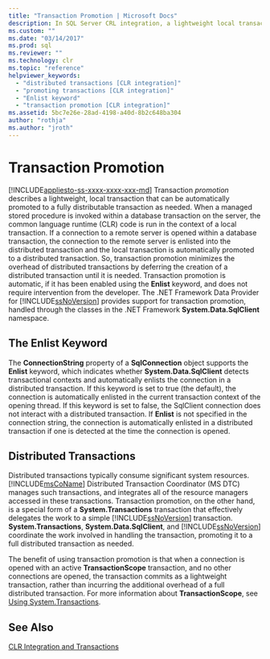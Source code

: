 ```yaml
---
title: "Transaction Promotion | Microsoft Docs"
description: In SQL Server CRL integration, a lightweight local transaction can be promoted to a fully distributable transaction through Transaction promotion.
ms.custom: ""
ms.date: "03/14/2017"
ms.prod: sql
ms.reviewer: ""
ms.technology: clr
ms.topic: "reference"
helpviewer_keywords: 
  - "distributed transactions [CLR integration]"
  - "promoting transactions [CLR integration]"
  - "Enlist keyword"
  - "transaction promotion [CLR integration]"
ms.assetid: 5bc7e26e-28ad-4198-a40d-8b2c648ba304
author: "rothja"
ms.author: "jroth"
---
```

# Transaction Promotion
[!INCLUDE[appliesto-ss-xxxx-xxxx-xxx-md](../../includes/appliesto-ss-xxxx-xxxx-xxx-md.md)]
  Transaction *promotion* describes a lightweight, local transaction that can be automatically promoted to a fully distributable transaction as needed. When a managed stored procedure is invoked within a database transaction on the server, the common language runtime (CLR) code is run in the context of a local transaction.  If a connection to a remote server is opened within a database transaction, the connection to the remote server is enlisted into the distributed transaction and the local transaction is automatically promoted to a distributed transaction. So, transaction promotion minimizes the overhead of distributed transactions by deferring the creation of a distributed transaction until it is needed. Transaction promotion is automatic, if it has been enabled using the **Enlist** keyword, and does not require intervention from the developer. The .NET Framework Data Provider for [!INCLUDE[ssNoVersion](../../includes/ssnoversion-md.md)] provides support for transaction promotion, handled through the classes in the .NET Framework **System.Data.SqlClient** namespace.  
  
## The Enlist Keyword  
 The **ConnectionString** property of a **SqlConnection** object supports the **Enlist** keyword, which indicates whether **System.Data.SqlClient** detects transactional contexts and automatically enlists the connection in a distributed transaction. If this keyword is set to true (the default), the connection is automatically enlisted in the current transaction context of the opening thread. If this keyword is set to false, the SqlClient connection does not interact with a distributed transaction. If **Enlist** is not specified in the connection string, the connection is automatically enlisted in a distributed transaction if one is detected at the time the connection is opened.  
  
## Distributed Transactions  
 Distributed transactions typically consume significant system resources. [!INCLUDE[msCoName](../../includes/msconame-md.md)] Distributed Transaction Coordinator (MS DTC) manages such transactions, and integrates all of the resource managers accessed in these transactions. Transaction promotion, on the other hand, is a special form of a **System.Transactions** transaction that effectively delegates the work to a simple [!INCLUDE[ssNoVersion](../../includes/ssnoversion-md.md)] transaction. **System.Transactions**, **System.Data.SqlClient**, and [!INCLUDE[ssNoVersion](../../includes/ssnoversion-md.md)] coordinate the work involved in handling the transaction, promoting it to a full distributed transaction as needed.  
  
 The benefit of using transaction promotion is that when a connection is opened with an active **TransactionScope** transaction, and no other connections are opened, the transaction commits as a lightweight transaction, rather than incurring the additional overhead of a full distributed transaction. For more information about **TransactionScope**, see [Using System.Transactions](../../relational-databases/clr-integration-data-access-transactions/using-system-transactions.md).  
  
## See Also  
 [CLR Integration and Transactions](../../relational-databases/clr-integration-data-access-transactions/clr-integration-and-transactions.md)  
  
  
